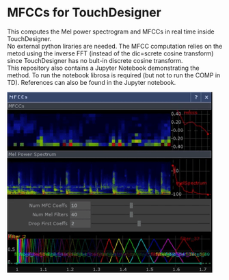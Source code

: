 # MFCCs for TouchDesigner
This computes the Mel power spectrogram and MFCCs in real time inside TouchDesigner.    
No external python liraries are needed.
The MFCC computation relies on the metod using the inverse FFT (instead of the dic=screte cosine transform) since TouchDesigner has no bult-in discrete cosine transform.    
This repository also contains a Jupyter Notebook demonstrating the method. To run the notebook librosa is required (but not to run the COMP in TD).
References can also be found in the Jupyter notebook.


![mfccs](img/mfcc.gif)